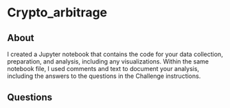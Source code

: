 # Crypto_arbitrage

## About
I created a Jupyter notebook that contains the code for your data collection, preparation, and analysis, including any visualizations. Within the same notebook file, I used comments and text to document your analysis, including the answers to the questions in the Challenge instructions.

## Questions
